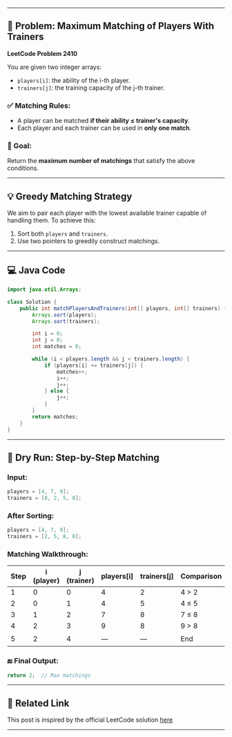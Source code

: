 



---

## 📌 Problem: Maximum Matching of Players With Trainers

**LeetCode Problem 2410**

You are given two integer arrays:
- `players[i]`: the ability of the i-th player.
- `trainers[j]`: the training capacity of the j-th trainer.

### ✅ Matching Rules:
- A player can be matched **if their ability ≤ trainer's capacity**.
- Each player and each trainer can be used in **only one match**.

### 🎯 Goal:
Return the **maximum number of matchings** that satisfy the above conditions.

---

## 💡 Greedy Matching Strategy

We aim to pair each player with the lowest available trainer capable of handling them. To achieve this:
1. Sort both `players` and `trainers`.
2. Use two pointers to greedily construct matchings.

---

## 💻 Java Code

```java
import java.util.Arrays;

class Solution {
    public int matchPlayersAndTrainers(int[] players, int[] trainers) {
        Arrays.sort(players);
        Arrays.sort(trainers);

        int i = 0;
        int j = 0;
        int matches = 0;

        while (i < players.length && j < trainers.length) {
            if (players[i] <= trainers[j]) {
                matches++;
                i++;
                j++;
            } else {
                j++;
            }
        }
        return matches;
    }
}
```

---

## 🔁 Dry Run: Step-by-Step Matching

### Input:

```java
players = [4, 7, 9];
trainers = [8, 2, 5, 8];
```

### After Sorting:

```java
players = [4, 7, 9];
trainers = [2, 5, 8, 8];
```

### Matching Walkthrough:

| Step | i (player) | j (trainer) | players[i] | trainers[j] | Comparison | Match? | matches | Pointer Movement |
|------|------------|-------------|------------|-------------|------------|--------|---------|------------------|
| 1    | 0          | 0           | 4          | 2           | 4 > 2      | ❌     | 0       | j++              |
| 2    | 0          | 1           | 4          | 5           | 4 ≤ 5      | ✅     | 1       | i++, j++         |
| 3    | 1          | 2           | 7          | 8           | 7 ≤ 8      | ✅     | 2       | i++, j++         |
| 4    | 2          | 3           | 9          | 8           | 9 > 8      | ❌     | 2       | j++              |
| 5    | 2          | 4           | —          | —           | End        | ✋     | 2       | Loop exits       |

### 🔚 Final Output:
```java
return 2;  // Max matchings
```

---

## 📎 Related Link

This post is inspired by the official LeetCode solution [here](https://leetcode.com/problems/maximum-matching-of-players-with-trainers/solutions/6951469/greedy-matching-algorithm-maximize-playe-927p/)

---

